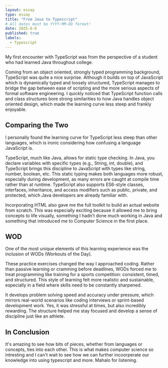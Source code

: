 ```yaml
---
layout: essay
type: essay
title: "From Java to Typescript"
# All dates must be YYYY-MM-DD format!
date: 2025-6-6
published: true
labels:
  - Typescript
---
```


My first encounter with TypeScript was from the perspective of a student who had learned Java throughout college. 

Coming from an object oriented, strongly typed programming background, TypeScript was quite a nice surprise. Although it builds on top of JavaScript which is dynamically typed and loosely structured, TypeScript manages to bridge the gap between ease of scripting and the more serious aspects of formal software engineering. I quickly noticed that TypeScript function calls and class structures bore strong similarities to how Java handles object oriented design, which made the learning curve less steep and frankly enjoyable.


## Comparing the Two

I personally found the learning curve for TypeScript less steep than other languages, which is ironic considering how confusing a language JavaScript is. 

TypeScript, much like Java, allows for static type checking. In Java, you declare variables with specific types (e.g., String, int, double), and TypeScript brings this discipline to JavaScript with types like string, number, boolean, etc. This static typing makes both languages more robust, especially during development, as many errors are caught at compile time rather than at runtime. TypeScript also supports ES6-style classes, interfaces, inheritance, and access modifiers such as public, private, and protected, which Java developers are already familiar with.

Incorporating HTML also gave me the full toolkit to build an actual website from scratch. This was especially exciting because it allowed me to bring concepts to life visually, something I hadn’t done much working in Java and something that introduced me to Computer Science in the first place.

## WOD

One of the most unique elements of this learning experience was the inclusion of WODs (Workouts of the Day). 

These practice exercises changed the way I approached coding. Rather than passive learning or cramming before deadlines, WODs forced me to treat programming like  training for a sports competition: consistent, timed, and structured. This style of learning felt more realistic and sustainable, especially in a field where skills need to be constantly sharpened.

It develops problem solving speed and accuracy under pressure, which mirrors real-world scenarios like coding interviews or sprint-based development work. Yes, it was stressful at times, but also incredibly rewarding. The structure helped me stay focused and develop a sense of discipline just like an athlete.


## In Conclusion

It's amazing to see how bits of pieces, whether from languages or concepts, ties into each other. This is what makes computer science so intresting and I can't wait to see how we can further incoorperate our knowledge into using typescript and more. Mahalo for listening. 
